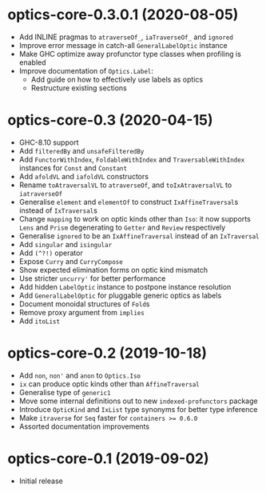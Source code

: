 # optics-core-0.3.0.1 (2020-08-05)
* Add INLINE pragmas to `atraverseOf_`, `iaTraverseOf_` and `ignored`
* Improve error message in catch-all `GeneralLabelOptic` instance
* Make GHC optimize away profunctor type classes when profiling is enabled
* Improve documentation of `Optics.Label`:
  - Add guide on how to effectively use labels as optics
  - Restructure existing sections

# optics-core-0.3 (2020-04-15)
* GHC-8.10 support
* Add `filteredBy` and `unsafeFilteredBy`
* Add `FunctorWithIndex`, `FoldableWithIndex` and `TraversableWithIndex`
  instances for `Const` and `Constant`
* Add `afoldVL` and `iafoldVL` constructors
* Rename `toAtraversalVL` to `atraverseOf`, and `toIxAtraversalVL` to `iatraverseOf`
* Generalise `element` and `elementOf` to construct `IxAffineTraversal`s
  instead of `IxTraversal`s
* Change `mapping` to work on optic kinds other than `Iso`: it now supports
  `Lens` and `Prism` degenerating to `Getter` and `Review` respectively
* Generalise `ignored` to be an `IxAffineTraversal` instead of an `IxTraversal`
* Add `singular` and `isingular`
* Add `(^?!)` operator
* Expose `Curry` and `CurryCompose`
* Show expected elimination forms on optic kind mismatch
* Use stricter `uncurry'` for better performance
* Add hidden `LabelOptic` instance to postpone instance resolution
* Add `GeneralLabelOptic` for pluggable generic optics as labels
* Document monoidal structures of `Fold`s
* Remove proxy argument from `implies`
* Add `itoList`

# optics-core-0.2 (2019-10-18)
* Add `non`, `non'` and `anon` to `Optics.Iso`
* `ix` can produce optic kinds other than `AffineTraversal`
* Generalise type of `generic1`
* Move some internal definitions out to new `indexed-profunctors` package
* Introduce `OpticKind` and `IxList` type synonyms for better type inference
* Make `itraverse` for `Seq` faster for `containers >= 0.6.0`
* Assorted documentation improvements

# optics-core-0.1 (2019-09-02)
* Initial release
